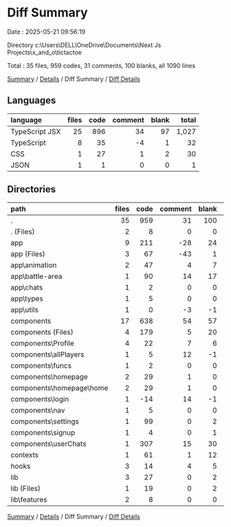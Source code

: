 # Diff Summary

Date : 2025-05-21 09:56:19

Directory c:\\Users\\DELL\\OneDrive\\Documents\\Next Js Projects\\x_and_o\\tictactoe

Total : 35 files,  959 codes, 31 comments, 100 blanks, all 1090 lines

[Summary](results.md) / [Details](details.md) / Diff Summary / [Diff Details](diff-details.md)

## Languages
| language | files | code | comment | blank | total |
| :--- | ---: | ---: | ---: | ---: | ---: |
| TypeScript JSX | 25 | 896 | 34 | 97 | 1,027 |
| TypeScript | 8 | 35 | -4 | 1 | 32 |
| CSS | 1 | 27 | 1 | 2 | 30 |
| JSON | 1 | 1 | 0 | 0 | 1 |

## Directories
| path | files | code | comment | blank | total |
| :--- | ---: | ---: | ---: | ---: | ---: |
| . | 35 | 959 | 31 | 100 | 1,090 |
| . (Files) | 2 | 8 | 0 | 0 | 8 |
| app | 9 | 211 | -28 | 24 | 207 |
| app (Files) | 3 | 67 | -43 | 1 | 25 |
| app\\animation | 2 | 47 | 4 | 7 | 58 |
| app\\battle-area | 1 | 90 | 14 | 17 | 121 |
| app\\chats | 1 | 2 | 0 | 0 | 2 |
| app\\types | 1 | 5 | 0 | 0 | 5 |
| app\\utils | 1 | 0 | -3 | -1 | -4 |
| components | 17 | 638 | 54 | 57 | 749 |
| components (Files) | 4 | 179 | 5 | 20 | 204 |
| components\\Profile | 4 | 22 | 7 | 6 | 35 |
| components\\allPlayers | 1 | 5 | 12 | -1 | 16 |
| components\\funcs | 1 | 2 | 0 | 0 | 2 |
| components\\homepage | 2 | 29 | 1 | 0 | 30 |
| components\\homepage\\home | 2 | 29 | 1 | 0 | 30 |
| components\\login | 1 | -14 | 14 | -1 | -1 |
| components\\nav | 1 | 5 | 0 | 0 | 5 |
| components\\settings | 1 | 99 | 0 | 2 | 101 |
| components\\signup | 1 | 4 | 0 | 1 | 5 |
| components\\userChats | 1 | 307 | 15 | 30 | 352 |
| contexts | 1 | 61 | 1 | 12 | 74 |
| hooks | 3 | 14 | 4 | 5 | 23 |
| lib | 3 | 27 | 0 | 2 | 29 |
| lib (Files) | 1 | 19 | 0 | 2 | 21 |
| lib\\features | 2 | 8 | 0 | 0 | 8 |

[Summary](results.md) / [Details](details.md) / Diff Summary / [Diff Details](diff-details.md)